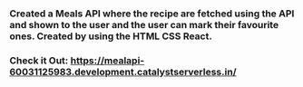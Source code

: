 
### Created a Meals API where the recipe are fetched using the API and shown to the user and the user can mark their favourite ones. Created by using the HTML CSS React.


### Check it Out: https://mealapi-60031125983.development.catalystserverless.in/
 
